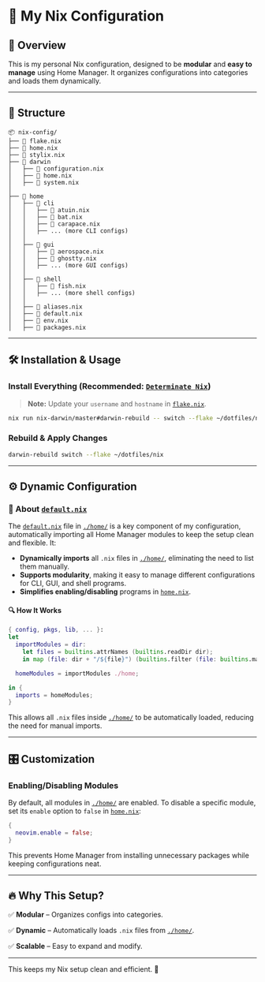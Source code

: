 # 🚀 My Nix Configuration

## 📌 Overview

This is my personal Nix configuration, designed to be **modular** and **easy to manage** using Home Manager. It organizes configurations into categories and loads them dynamically.

---

## 📂 Structure

```
📦 nix-config/
├── 📄 flake.nix
├── 📄 home.nix
├── 📄 stylix.nix
├── 📁 darwin
│   ├── 📄 configuration.nix
│   ├── 📄 home.nix
│   ├── 📄 system.nix
│
├── 📁 home
│   ├── 📁 cli
│   │   ├── 📄 atuin.nix
│   │   ├── 📄 bat.nix
│   │   ├── 📄 carapace.nix
│   │   ├── ... (more CLI configs)
│   │
│   ├── 📁 gui
│   │   ├── 📄 aerospace.nix
│   │   ├── 📄 ghostty.nix
│   │   ├── ... (more GUI configs)
│   │
│   ├── 📁 shell
│   │   ├── 📄 fish.nix
│   │   ├── ... (more shell configs)
│   │
│   ├── 📄 aliases.nix
│   ├── 📄 default.nix
│   ├── 📄 env.nix
│   ├── 📄 packages.nix
```

---

## 🛠️ Installation & Usage

### Install Everything (Recommended: [`Determinate Nix`](https://github.com/DeterminateSystems/nix-installer#install-nix))

> **Note:** Update your `username` and `hostname` in [`flake.nix`](./nix/flake.nix).

```bash
nix run nix-darwin/master#darwin-rebuild -- switch --flake ~/dotfiles/nix
```

### Rebuild & Apply Changes

```bash
darwin-rebuild switch --flake ~/dotfiles/nix
```

---

## ⚙️ Dynamic Configuration

### 📜 About [`default.nix`](./home/default.nix)

The [`default.nix`](./home/default.nix) file in [`./home/`](./home/) is a key component of my configuration, automatically importing all Home Manager modules to keep the setup clean and flexible. It:

- **Dynamically imports** all `.nix` files in [`./home/`](./home/), eliminating the need to list them manually.
- **Supports modularity**, making it easy to manage different configurations for CLI, GUI, and shell programs.
- **Simplifies enabling/disabling** programs in [`home.nix`](./home/home.nix).

#### 🔍 How It Works

```nix
{ config, pkgs, lib, ... }:
let
  importModules = dir:
    let files = builtins.attrNames (builtins.readDir dir);
    in map (file: dir + "/${file}") (builtins.filter (file: builtins.match ".*\.nix" file != null) files);

  homeModules = importModules ./home;

in {
  imports = homeModules;
}
```

This allows all `.nix` files inside [`./home/`](./home/) to be automatically loaded, reducing the need for manual imports.

---

## 🎛️ Customization

### Enabling/Disabling Modules
By default, all modules in [`./home/`](./home/) are enabled. To disable a specific module, set its `enable` option to `false` in [`home.nix`](./home/home.nix):

```nix
{
  neovim.enable = false;
}
```

This prevents Home Manager from installing unnecessary packages while keeping configurations neat.

---

## 🔥 Why This Setup?

✅ **Modular** – Organizes configs into categories.

✅ **Dynamic** – Automatically loads `.nix` files from [`./home/`](./home/).

✅ **Scalable** – Easy to expand and modify.

---

This keeps my Nix setup clean and efficient. 🚀

